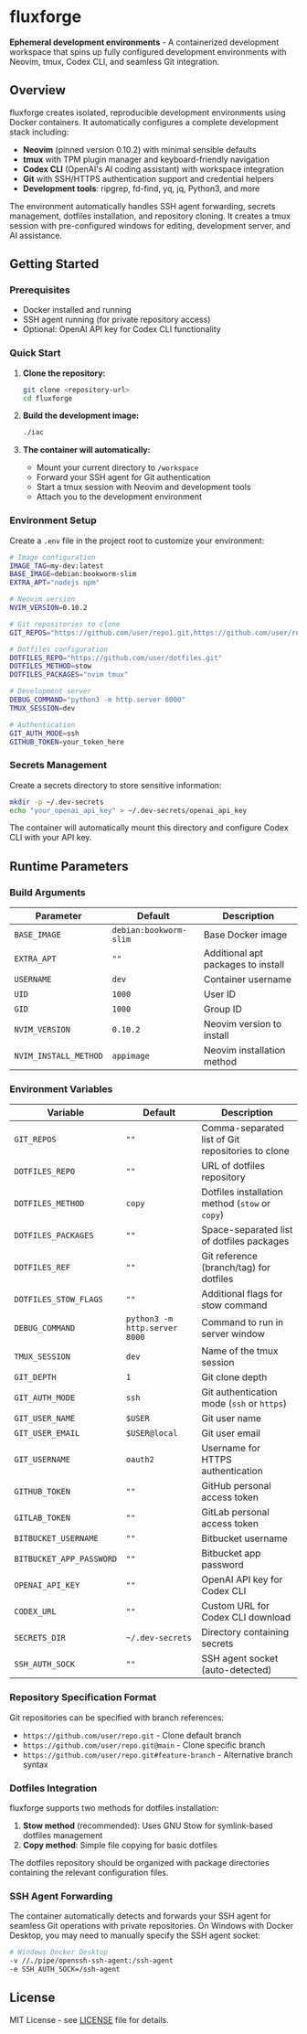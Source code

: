 # fluxforge

**Ephemeral development environments** - A containerized development workspace that spins up fully configured development environments with Neovim, tmux, Codex CLI, and seamless Git integration.

## Overview

fluxforge creates isolated, reproducible development environments using Docker containers. It automatically configures a complete development stack including:

- **Neovim** (pinned version 0.10.2) with minimal sensible defaults
- **tmux** with TPM plugin manager and keyboard-friendly navigation
- **Codex CLI** (OpenAI's AI coding assistant) with workspace integration
- **Git** with SSH/HTTPS authentication support and credential helpers
- **Development tools**: ripgrep, fd-find, yq, jq, Python3, and more

The environment automatically handles SSH agent forwarding, secrets management, dotfiles installation, and repository cloning. It creates a tmux session with pre-configured windows for editing, development server, and AI assistance.

## Getting Started

### Prerequisites

- Docker installed and running
- SSH agent running (for private repository access)
- Optional: OpenAI API key for Codex CLI functionality

### Quick Start

1. **Clone the repository:**
   ```bash
   git clone <repository-url>
   cd fluxforge
   ```

2. **Build the development image:**
   ```bash
   ./iac
   ```

3. **The container will automatically:**
   - Mount your current directory to `/workspace`
   - Forward your SSH agent for Git authentication
   - Start a tmux session with Neovim and development tools
   - Attach you to the development environment

### Environment Setup

Create a `.env` file in the project root to customize your environment:

```bash
# Image configuration
IMAGE_TAG=my-dev:latest
BASE_IMAGE=debian:bookworm-slim
EXTRA_APT="nodejs npm"

# Neovim version
NVIM_VERSION=0.10.2

# Git repositories to clone
GIT_REPOS="https://github.com/user/repo1.git,https://github.com/user/repo2.git@main"

# Dotfiles configuration
DOTFILES_REPO="https://github.com/user/dotfiles.git"
DOTFILES_METHOD=stow
DOTFILES_PACKAGES="nvim tmux"

# Development server
DEBUG_COMMAND="python3 -m http.server 8000"
TMUX_SESSION=dev

# Authentication
GIT_AUTH_MODE=ssh
GITHUB_TOKEN=your_token_here
```

### Secrets Management

Create a secrets directory to store sensitive information:

```bash
mkdir -p ~/.dev-secrets
echo "your_openai_api_key" > ~/.dev-secrets/openai_api_key
```

The container will automatically mount this directory and configure Codex CLI with your API key.

## Runtime Parameters

### Build Arguments

| Parameter | Default | Description |
|-----------|---------|-------------|
| `BASE_IMAGE` | `debian:bookworm-slim` | Base Docker image |
| `EXTRA_APT` | `""` | Additional apt packages to install |
| `USERNAME` | `dev` | Container username |
| `UID` | `1000` | User ID |
| `GID` | `1000` | Group ID |
| `NVIM_VERSION` | `0.10.2` | Neovim version to install |
| `NVIM_INSTALL_METHOD` | `appimage` | Neovim installation method |

### Environment Variables

| Variable | Default | Description |
|----------|---------|-------------|
| `GIT_REPOS` | `""` | Comma-separated list of Git repositories to clone |
| `DOTFILES_REPO` | `""` | URL of dotfiles repository |
| `DOTFILES_METHOD` | `copy` | Dotfiles installation method (`stow` or `copy`) |
| `DOTFILES_PACKAGES` | `""` | Space-separated list of dotfiles packages |
| `DOTFILES_REF` | `""` | Git reference (branch/tag) for dotfiles |
| `DOTFILES_STOW_FLAGS` | `""` | Additional flags for stow command |
| `DEBUG_COMMAND` | `python3 -m http.server 8000` | Command to run in server window |
| `TMUX_SESSION` | `dev` | Name of the tmux session |
| `GIT_DEPTH` | `1` | Git clone depth |
| `GIT_AUTH_MODE` | `ssh` | Git authentication mode (`ssh` or `https`) |
| `GIT_USER_NAME` | `$USER` | Git user name |
| `GIT_USER_EMAIL` | `$USER@local` | Git user email |
| `GIT_USERNAME` | `oauth2` | Username for HTTPS authentication |
| `GITHUB_TOKEN` | `""` | GitHub personal access token |
| `GITLAB_TOKEN` | `""` | GitLab personal access token |
| `BITBUCKET_USERNAME` | `""` | Bitbucket username |
| `BITBUCKET_APP_PASSWORD` | `""` | Bitbucket app password |
| `OPENAI_API_KEY` | `""` | OpenAI API key for Codex CLI |
| `CODEX_URL` | `""` | Custom URL for Codex CLI download |
| `SECRETS_DIR` | `~/.dev-secrets` | Directory containing secrets |
| `SSH_AUTH_SOCK` | `""` | SSH agent socket (auto-detected) |

### Repository Specification Format

Git repositories can be specified with branch references:

- `https://github.com/user/repo.git` - Clone default branch
- `https://github.com/user/repo.git@main` - Clone specific branch
- `https://github.com/user/repo.git#feature-branch` - Alternative branch syntax

### Dotfiles Integration

fluxforge supports two methods for dotfiles installation:

1. **Stow method** (recommended): Uses GNU Stow for symlink-based dotfiles management
2. **Copy method**: Simple file copying for basic dotfiles

The dotfiles repository should be organized with package directories containing the relevant configuration files.

### SSH Agent Forwarding

The container automatically detects and forwards your SSH agent for seamless Git operations with private repositories. On Windows with Docker Desktop, you may need to manually specify the SSH agent socket:

```bash
# Windows Docker Desktop
-v //./pipe/openssh-ssh-agent:/ssh-agent
-e SSH_AUTH_SOCK=/ssh-agent
```

## License

MIT License - see [LICENSE](LICENSE) file for details.

